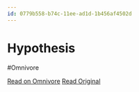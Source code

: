 ```yaml
---
id: 0779b558-b74c-11ee-ad1d-1b456af4502d
---
```


# Hypothesis
#Omnivore

[Read on Omnivore](https://omnivore.app/me/hypothesis-18d251e6917)
[Read Original](https://hypothes.is/a/4OAUgLdDEe6sDL-VXF99kw)

